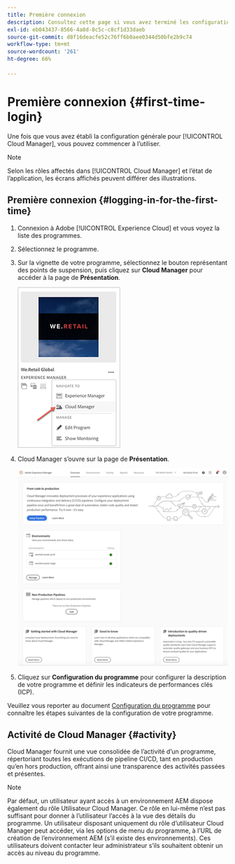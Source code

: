 ```yaml
---
title: Première connexion
description: Consultez cette page si vous avez terminé les configurations générales et que vous êtes prêt à utiliser Cloud Manager pour la première fois.
exl-id: eb043437-8566-4a8d-8c5c-c8cf1d33daeb
source-git-commit: d8f16deacfe52c76ff6b0aee0344d50bfe2b9c74
workflow-type: tm+mt
source-wordcount: '261'
ht-degree: 66%

---
```



# Première connexion {#first-time-login}

Une fois que vous avez établi la configuration générale pour [!UICONTROL Cloud Manager], vous pouvez commencer à l’utiliser.

>[!NOTE]
>
>Selon les rôles affectés dans [!UICONTROL Cloud Manager] et l’état de l’application, les écrans affichés peuvent différer des illustrations.

## Première connexion {#logging-in-for-the-first-time}

1. Connexion à Adobe [!UICONTROL Experience Cloud] et vous voyez la liste des programmes.

1. Sélectionnez le programme.

1. Sur la vignette de votre programme, sélectionnez le bouton représentant des points de suspension, puis cliquez sur **Cloud Manager** pour accéder à la page de **Présentation**.

   ![Option de Cloud Manager](/help/assets/navigate-cm1.png)

1. Cloud Manager s’ouvre sur la page de **Présentation**.

   ![Page de présentation de Cloud Manager](/help/assets/FirstLogin1.png)

1. Cliquez sur **Configuration du programme** pour configurer la description de votre programme et définir les indicateurs de performances clés (ICP).

Veuillez vous reporter au document [Configuration du programme](/help/getting-started/program-setup.md) pour connaître les étapes suivantes de la configuration de votre programme.

## Activité de Cloud Manager {#activity}

Cloud Manager fournit une vue consolidée de l’activité d’un programme, répertoriant toutes les exécutions de pipeline CI/CD, tant en production qu’en hors production, offrant ainsi une transparence des activités passées et présentes.

>[!NOTE]
>
>Par défaut, un utilisateur ayant accès à un environnement AEM dispose également du rôle Utilisateur Cloud Manager. Ce rôle en lui-même n’est pas suffisant pour donner à l’utilisateur l’accès à la vue des détails du programme. Un utilisateur disposant uniquement du rôle d’utilisateur Cloud Manager peut accéder, via les options de menu du programme, à l’URL de création de l’environnement AEM (s’il existe des environnements). Ces utilisateurs doivent contacter leur administrateur s’ils souhaitent obtenir un accès au niveau du programme.
